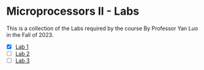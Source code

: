 # Microprocessors II - Labs
This is a collection of the Labs required by the course By Professor Yan Luo in the Fall of 2023.

- [x] [Lab 1](Lab1)
- [ ] [Lab 2](Lab2)
- [ ] [Lab 3](Lab3)

